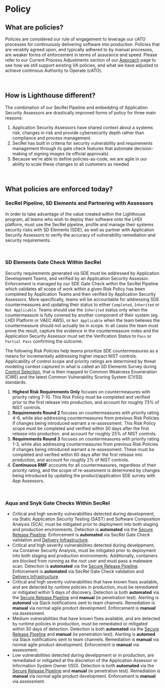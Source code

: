 # Policy

## What are policies?
Policies are considered our rule of engagement to leverage our cATO processes for continuously delivering software into production. Policies that are verablly agreed upon, and typically adhered to by manual processes, are weaker forms of enforcement in terms of assurance and speed. Please refer to our Current Process Adjustments section of our [Approach](approach.md) page to see how we still support existing VA policies, and what we have adjusted to achieve continious Authority to Operate (cATO).

<br/>

## How is Lighthouse different?
The combination of our SecRel Pipeline and embedding of Application Security Assessors are drastically improved forms of policy for three main reasons:

1. Application Security Assessors have shared context about a systems risk, changes in risk and provide cybersecurity depth rather than compliance and process management.
2. SecRel has built in criteria for security vulnerability and requirements management through its gate check features that automate decision-making of signing images (ie official approvals).
3. Because we're able to define policies-as-code, we are agile in our ability to scale these changes to all customers as needed.

<br/>

## What policies are enforced today?

### SecRel Pipeline, SD Elements and Partnering with Assessors
In order to take advantage of the value created within the Lighthouse program, all teams who wish to deploy their software onto the LHDI platform, must use the SecRel pipeline, profile and manage their systems security risks with SD Elements (SDE), as well as partner with Application Security Assessors to verify the accuracy of vulnerability remediation and security requirements.

<br/>

### SD Elements Gate Check Within SecRel
Security requirements generated via SDE must be addressed by Application Development Teams, and verified by an Application Security Assessor. Enforcement is managed by our SDE Gate Check within the SecRel Pipeline which validates all scope of work within a given Risk Policy has been completed by Application Teams and then verified by Application Security Assessors. More specifically, teams will be accountable for addressing SDE countermeasures and updating their status to either `Completed`, `Inherited` or `Not Applicable`. Teams should use the `Inherited` status only when the countermeasure is fully covered by another component of their system (eg. LHDI Platform or VAEC AWS), or `Not Applicable` when the team believes the countermeasure should not actually be in scope. In all cases the team must prove the result, capture the evidence in the countermeasure notes and the Application Security Assessor must set the Verification Status to `Pass` or `Partial Pass` confirming the outcome.

The following Risk Policies help teams prioritize SDE countermeasures as a means for incrementally addressing higher impact NIST controls. Applicability of control scope and priority ratings are determined by threat modeling context captured in what is called an SD Elements Survey during [Control Selection](selection.md), that is then mapped to Common Weakness Enumeration (CWE) and the latest Common Vulnerability Scoring System (CVSS) standards.

1. **Highest Risk Requirements Only** focuses on countermeasures with priority rating 7-10. This Risk Policy must be completed and verified prior to the first release into production, and account for roughly 73% of NIST controls.
2. **Requirements Round 2** focuses on countermeasures with priority rating 4-6, while also addressing countermeasures from previous Risk Policies if changes being introduced warrant a re-assessment. This Risk Policy scope must be completed and verified within 30 days after the first release into production, and account for roughly 25% of NIST controls.
2. **Requirements Round 3** focuses on countermeasures with priority rating 1-3, while also addressing countermeasures from previous Risk Policies if changes being introduced warrant a re-assessment. These must be completed and verified within 60 days after the first release into production, and account for roughly 2% of NIST controls.
3. **Continuous RMF** accounts for all countermeasures, regardless of their priority rating, and the scope of re-assesment is determined by changes being introduced by updating the product/application SDE survey with App Assessors.
    
<br/>

### Aqua and Snyk Gate Checks Within SecRel
- Critical and high severity vulnerabilities detected during development, via Static Application Security Testing (SAST) and Software Composition Analysis (SCA), must be mitigated prior to deployment into both staging and production environments. Detection is **automated** via the [Secure Release Pipeline](https://department-of-veterans-affairs.github.io/lighthouse-tornado). Enforcement is **automated** via SecRel Gate Check validation and [Delivery Infrastructure](https://department-of-veterans-affairs.github.io/lighthouse-di-documentation/).
- Critical and high severity vulnerabilities detected during develppment, via Container Security Analysis, must be mitigated prior to deployment into both staging and production environments. Additionally, containers are blocked from running as the root user and must pass a maleware scan. Detection is **automated** via the [Secure Release Pipeline](https://department-of-veterans-affairs.github.io/lighthouse-tornado/). Enforcement is **automated** via SecRel Gate Check validation and [Delivery Infrastructure](https://department-of-veterans-affairs.github.io/lighthouse-di-documentation/).
- Critical and high severity vulnerabilities that have known fixes available, and are detected by runtime policies in production, must be remediated or mitigated within 5 days of discovery. Detection is both **automated** via the [Secure Release Pipeline](https://department-of-veterans-affairs.github.io/lighthouse-tornado/) and **manual** (ie penetration test). Alerting is **automed** via Slack notifications sent to team channels. Remediation is **manual** via normal agile product development. Enforcement is **manual** via assessment.
- Medium vulnerabilities that have known fixes available, and are detected by runtime policies in production, must be remediated or mitigated within 30 days of detection. Detection is both **automated** via the  [Secure Release Pipeline](https://department-of-veterans-affairs.github.io/lighthouse-tornado/) and **manual** (ie penetration test). Alerting is **automed** via Slack notifications sent to team channels. Remediation is **manual** via normal agile product development. Enforcement is **manual** via assessment. 
- Low vulnerabilities detected during develppment or in production, are remediated or mitigated at the discretion of the Application Assessor or Information System Owner (ISO). Detection is both **automated** via the [Secure Release Pipeline](https://department-of-veterans-affairs.github.io/lighthouse-tornado/) and **manual** (ie penetration test). Remediation is **manual** via normal agile product development. Enforcement is **manual** via assessment.
